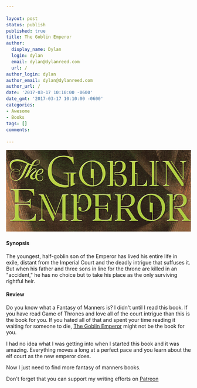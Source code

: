 ```yaml
---

layout: post
status: publish
published: true
title: The Goblin Emperor
author:
  display_name: Dylan
  login: dylan
  email: dylan@dylanreed.com
  url: /
author_login: dylan
author_email: dylan@dylanreed.com
author_url: /
date: '2017-03-17 10:10:00 -0600'
date_gmt: '2017-03-17 10:10:00 -0600'
categories:
- Awesome
- Books
tags: []
comments:

---
```

<a href="https://www.amazon.com/gp/product/0765365685/ref=as_li_tl?ie=UTF8&tag=dylanreed06-20">![The Goblin Emperor](https://raw.githubusercontent.com/dylanreed/dylan.blog/gh-pages/images/book-review/the-goblin-emperor.jpg)</a>

<h4>Synopsis</h4>

The youngest, half-goblin son of the Emperor has lived his entire life in exile, distant from the Imperial Court and the deadly intrigue that suffuses it. But when his father and three sons in line for the throne are killed in an "accident," he has no choice but to take his place as the only surviving rightful heir.


<h4>Review</h4>

Do you know what a Fantasy of Manners is? I didn't until I read this book. If you have read Game of Thrones and love all of the court intrigue than this is the book for you. If you hated all of that and spent your time reading it waiting for someone to die, <a href="https://www.amazon.com/gp/product/0765365685/ref=as_li_tl?ie=UTF8&tag=dylanreed06-20">The Goblin Emperor</a> might not be the book for you. 

I had no idea what I was getting into when I started this book and it was amazing. Everything moves a long at a perfect pace and you learn about the elf court as the new emperor does. 

Now I just need to find more fantasy of manners books. 

Don't forget that you can support my writing efforts on [Patreon](https://www.patreon.com/dylanreed)
